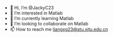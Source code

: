 - 👋 Hi, I’m @JackyC23
- 👀 I’m interested in Matlab
- 🌱 I’m currently learning Matlab
- 💞️ I’m looking to collaborate on Matlab
- 📫 How to reach me liangxg23@stu.xjtu.edu.cn

<!---
JackyC23/JackyC23 is a ✨ special ✨ repository because its `README.md` (this file) appears on your GitHub profile.
You can click the Preview link to take a look at your changes.
--->
